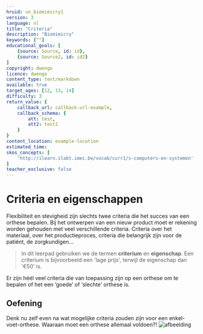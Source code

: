 ```yaml
---
hruid: un_biomimicry1
version: 3
language: nl
title: "Criteria"
description: "Biomimicry"
keywords: [""]
educational_goals: [
    {source: Source, id: id}, 
    {source: Source2, id: id2}
]
copyright: dwengo
licence: dwengo
content_type: text/markdown
available: true
target_ages: [12, 13, 14]
difficulty: 3
return_value: {
    callback_url: callback-url-example,
    callback_schema: {
        att: test,
        att2: test2
    }
}
content_location: example-location
estimated_time: 
skos_concepts: [
    'http://ilearn.ilabt.imec.be/vocab/curr1/s-computers-en-systemen'
]
teacher_exclusive: false
---
```


# Criteria en eigenschappen

Flexibiliteit en stevigheid zijn slechts twee criteria die het succes van een orthese bepalen. Bij het ontwerpen van een nieuw product moet er rekening worden gehouden met veel verschillende criteria. Criteria over het materiaal, over het productieproces, criteria die belangrijk zijn voor de patiënt, de zorgkundigen… 

> In dit leerpad gebruiken we de termen **criterium** en **eigenschap**. Een criterium is bijvoorbeeld een 'lage prijs', terwijl de eigenschap dan '€50' is. 

Er zijn héél veel criteria die van toepassing zijn op een orthese om te bepalen of het een ‘goede’ of ‘slechte’ orthese is.

## Oefening
Denk nu zelf even na wat mogelijke criteria zouden zijn voor een enkel-voet-orthese. 
Waaraan moet een orthese allemaal voldoen?! 
![](embed/malleloc2.jpg "afbeelding")
